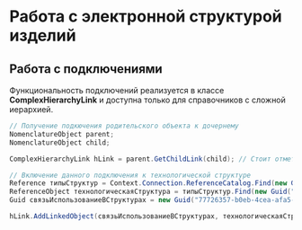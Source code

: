 # Работа с электронной структурой изделий

## Работа с подключениями

Функциональность подключений реализуется в классе **ComplexHierarchyLink** и доступна только для справочников с сложной иерархией.

```csharp
// Получение подкючения родительского объекта к дочернему
NomenclatureObject parent;
NomenclatureObject child;

ComplexHierarchyLink hLink = parent.GetChildLink(child); // Стоит отметить, что подкючений может быть много, так что правильнее пользоваться методом GetChildLinks

// Включение данного подключения к технологической структуре
Reference типыСтруктур = Context.Connection.ReferenceCatalog.Find(new Guid("b6e2f4e4-1167-478b-94b2-deb0dded4e29")).CreateReference();
ReferenceObject технологическаяСтруктура = типыСтруктур.Find(new Guid("633f08c5-4aef-44f8-924b-81c3e7339aea"));
Guid связьИспользованиеВСтруктурах = new Guid("77726357-b0eb-4cea-afa5-182e21eb6373"); // Связь подключения на справочник "Типы структур"

hLink.AddLinkedObject(связьИспользованиеВСтруктурах, технологическаяСтруктура);
```
